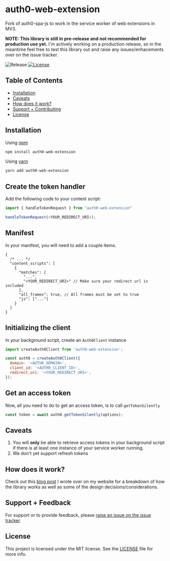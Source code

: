 # auth0-web-extension

Fork of auth0-spa-js to work in the service worker of web extensions in MV3.

**NOTE: This library is still in pre-release and not recommended for production use yet.** I'm actively working on a
production release, so in the meantime feel free to test this library out and raise any issues/enhacements over on the
issue tracker.

![Release](https://img.shields.io/github/v/release/pjhul/auth0-web-extension)
[![License](https://img.shields.io/:license-mit-blue.svg?style=flat)](https://opensource.org/licenses/MIT)

## Table of Contents

- [Installation](#installation)
- [Caveats](#caveats)
- [How does it work?](#how-does-it-work)
- [Support + Contributing](#support--feedback)
- [License](#license)

## Installation

Using [npm](https://npmjs.org)

```sh
npm install auth0-web-extension
```

Using [yarn](https://yarnpkg.com)

```sh
yarn add auth0-web-extension
```

## Create the token handler

Add the following code to your content script:

```js
import { handleTokenRequest } from "auth0-web-extension"

handleTokenRequest(<YOUR_REDIRECT_URI>);
```

## Manifest

In your manifest, you will need to add a couple items.

```jsonc
{
  /* ... */
  "content_scripts": [
    {
      "matches": [
        "...",
        "<YOUR_REDIRECT_URI>" // Make sure your redirect url is included
      ],
      "all_frames": true, // All frames must be set to true
      "js": ["..."]
    }
  ]
}
```

## Initializing the client

In your background script, create an `Auth0Client` instance

```js
import createAuth0Client from 'auth0-web-extension';

const auth0 = createAuth0Client({
  domain: '<AUTH0_DOMAIN>',
  client_id: '<AUTH0_CLIENT_ID>',
  redirect_uri: '<YOUR_REDIRECT_URI>',
});
```

## Get an access token

Now, all you need to do to get an access token, is to call `getTokenSilently`

```js
const token = await auth0.getTokenSilently(options);
```

## Caveats

1. You will **only** be able to retrieve access tokens in your background script if there is at least one instance of your service worker running.
2. We don't yet support refresh tokens

## How does it work?

Check out this [blog post](https://pjhul.com/blog/auth0-web-extension) I wrote over on my website for a breakdown of how the library works
as well as some of the design decisions/considerations.

## Support + Feedback

For support or to provide feedback, please [raise an issue on the issue tracker](https://github.com/pjhul/auth0-web-extension/issues).

## License

This project is licensed under the MIT license. See the [LICENSE](https://github.com/pjhul/auth0-web-extension/blob/main/LICENSE) file for more info.

